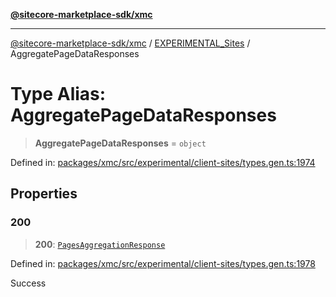 [**@sitecore-marketplace-sdk/xmc**](../../../../README.md)

***

[@sitecore-marketplace-sdk/xmc](../../../../README.md) / [EXPERIMENTAL\_Sites](../README.md) / AggregatePageDataResponses

# Type Alias: AggregatePageDataResponses

> **AggregatePageDataResponses** = `object`

Defined in: [packages/xmc/src/experimental/client-sites/types.gen.ts:1974](https://github.com/Sitecore/marketplace-sdk/blob/main/packages/xmc/src/experimental/client-sites/types.gen.ts#L1974)

## Properties

### 200

> **200**: [`PagesAggregationResponse`](PagesAggregationResponse.md)

Defined in: [packages/xmc/src/experimental/client-sites/types.gen.ts:1978](https://github.com/Sitecore/marketplace-sdk/blob/main/packages/xmc/src/experimental/client-sites/types.gen.ts#L1978)

Success
